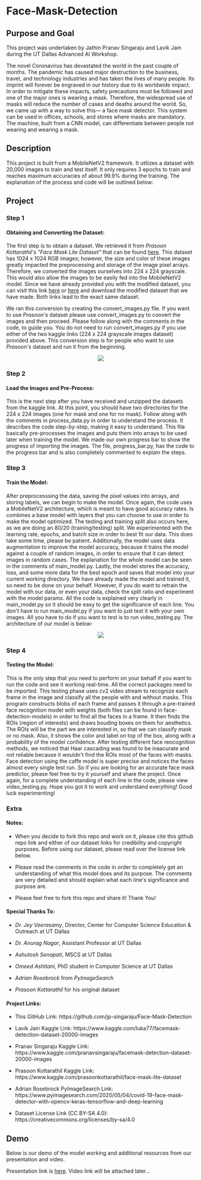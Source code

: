 # Face-Mask-Detection

## Purpose and Goal
This project was undertaken by Jathin Pranav Singaraju and Lavik Jain during the UT Dallas Advanced AI Workshop. 

The novel Coronavirus has devastated the world in the past couple of months. The pandemic has caused major destruction to the business, travel, and technology industries and has taken the lives of many people. Its imprint will forever be engraved in our history due to its worldwide impact. In order to mitigate these impacts, safety precautions must be followed and one of the major ones is wearing a mask. Therefore, the widespread use of masks will reduce the number of cases and deaths around the world. So, we came up with a way to solve this— a face mask detector. This system can be used in offices, schools, and stores where masks are mandatory. The machine, built from a CNN model, can differentiate between people not wearing and wearing a mask.

## Description
This project is built from a MobileNetV2 framework. It utilizes a dataset with 20,000 images to train and test itself. It only requires 3 epochs to train and reaches maximum accuracies of about 99.9% during the training. The explanation of the process and code will be outlined below:

## Project

### Step 1
#### Obtaining and Converting the Dataset:
The first step is to obtain a dataset. We retrieved it from *Prasoon Kottarathil's "Face Mask Lite Dataset"* that can be found [here](https://www.kaggle.com/prasoonkottarathil/face-mask-lite-dataset/). This dataset has 1024 x 1024 RGB images; however, the size and color of these images greatly impacted the preprocessing and storage of the image pixel arrays. Therefore, we converted the images ourselves into 224 x 224 grayscale. This would also allow the images to be easily fed into the MobileNetV2 model. Since we have already provided you with the modified dataset, you can visit this link [here](https://www.kaggle.com/luka77/facemask-detection-dataset-20000-images/) or [here](https://www.kaggle.com/pranavsingaraju/facemask-detection-dataset-20000-images/) and download the modified dataset that we have made. Both links lead to the exact same dataset.

We ran this conversion by creating the convert_images.py file. If you want to use *Prasoon's* dataset please use convert_images.py to convert the images and then proceed. Please follow along with the comments in the code, to guide you. You do not need to run convert_images.py if you use either of the two kaggle links (224 x 224 grayscale images dataset) provided above. This conversion step is for people who want to use *Prasoon's* dataset and run it from the beginning.

<p align="center">
  <img src="https://docs.google.com/drawings/d/e/2PACX-1vS53Lc61_LGZeOPqavdQvjss4vHrN9Gf6bfe79hP_gE548xhIZgTwr2n0Da46yVhKxwpLJOniUQ_boG/pub?w=762&h=649">
 </p>
 
### Step 2
#### Load the Images and Pre-Process:
This is the next step after you have received and unzipped the datasets from the kaggle link. At this point, you should have two directories for the 224 x 224 images (one for mask and one for no mask). Follow along with the comments in process_data.py in order to understand the process. It describes the code step-by-step, making it easy to understand. This file basically pre-processes the images and puts them into arrays to be used later when training the model. We made our own progress bar to show the progress of importing the images. The file, progress_bar.py, has the code to the progress bar and is also completely commented to explain the steps.

### Step 3
#### Train the Model:
After preprocesssing the data, saving the pixel values into arrays, and storing labels, we can begin to make the model. Once again, the code uses a MobileNetV2 architecture, which is meant to have good accuracy rates. Is combines a base model with layers that you can choose to use in order to make the model optimized. The testing and training split also occurs here, as we are doing an 80/20 (training/testing) split. We experimented with the learning rate, epochs, and batch size in order to best fit our data. This does take some time, please be patient. Additionally, the model uses data augmentation to improve the model accuracy, because it trains the model against a couple of random images, in order to ensure that it can detect images in random cases. The explanation for the whole model can be seen in the comments of main_model.py. Lastly, the model stores the accuracy, loss, and some more data for the best epoch and saves that model into your current working directory. We have already made the model and trained it, so need to be done on your behalf. However, if you do want to retrain the model with our data, or even your data, check the split ratio and experiment with the model params. All the code is explained very clearly in main_model.py so it should be easy to get the significance of each line. You don't have to run main_model.py if you want to just test it with your own images. All you have to do if you want to test is to run video_testing.py. The architecture of our model is below:

<p align="center">
  <img src="https://docs.google.com/drawings/d/e/2PACX-1vRHXy676k_VvCpqb0PR7O0BW9mslYivTk5TeRd2uqOU_WJrXfYGdu3uLSdokpqLv1Cb9qqoXB1DKQiT/pub?w=800&h=715">
 </p>

### Step 4
#### Testing the Model:
This is the only step that you need to perform on your behalf if you want to run the code and see it working real-time. All the correct packages need to be imported. This testing phase uses cv2 video stream to recognize each frame in the image and classify all the people with and without masks. This program constructs blobs of each frame and passes it through a pre-trained face recognition model with weights (both files can be found in face-detection-models) in order to find all the faces in a frame. It then finds the ROIs (region of interests) and draws bouding boxes on them for aesthetics. The ROIs will be the part we are interested in, so that we can classify mask or no mask. Also, it shows the color and label on top of the box, along with a probability of the model confidence. After testing different face reocognition methods, we noticed that Haar cascading was found to be inaacurate and not reliable because it wouldn't find the ROIs most of the faces with masks. Face detection using the caffe model is super precise and notices the faces almost every single test run. So if you are looking for an accurate face mask predictor, please feel free to try it yourself and share the project. Once again, for a complete understanding of each line in the code, please view video_testing.py. Hope you got it to work and understand everything! Good luck experimenting!

### Extra
#### Notes:
<ul>
<li><p>When you decide to fork this repo and work on it, please cite this github repo link and either of our dataset links for credibility and copyright purposes. Before using our dataset, please read over the license link below.</p></li>
<li><p>Please read the comments in the code in order to completely get an understanding of what this model does and its purpose. The comments are very detailed and should explain what each line's significance and purpose are.</p></li>
<li><p>Please feel free to fork this repo and share it! Thank You!</p></li>
</ul>

#### Special Thanks To:
<ul>
<li><p><i>Dr. Jey Veerasamy</i>, Director, Center for Computer Science Education & Outreach at UT Dallas</p></li>
<li><p><i>Dr. Anurag Nagar</i>, Assistant Professor at UT Dallas</p></li>
<li><p><i>Ashutosh Senapati</i>, MSCS at UT Dallas</p></li>
<li><p><i>Omeed Ashtiani</i>, PhD student in Computer Science at UT Dallas</p></li>
</ul>
<ul>  
<li><p><i>Adrian Rosebrock</i> from <i>PyImageSearch</i></p></li>
<li><p><i>Prasoon Kottarathil</i> for his original dataset</p></li>
</ul>

#### Project Links:
<ul>
<li><p>This GitHub Link: https://github.com/jp-singaraju/Face-Mask-Detection</p></li>
<li><p>Lavik Jain Kaggle Link: https://www.kaggle.com/luka77/facemask-detection-dataset-20000-images</p></li>
<li><p>Pranav Singaraju Kaggle Link: https://www.kaggle.com/pranavsingaraju/facemask-detection-dataset-20000-images</p></li>
<li><p>Prasoon Kottarathil Kaggle Link: https://www.kaggle.com/prasoonkottarathil/face-mask-lite-dataset</p></li>
<li><p>Adrian Rosebrock PyImageSearch Link: https://www.pyimagesearch.com/2020/05/04/covid-19-face-mask-detector-with-opencv-keras-tensorflow-and-deep-learning</p></li>
<li><p>Dataset License Link (CC BY-SA 4.0): https://creativecommons.org/licenses/by-sa/4.0</p></li>
</ul>

## Demo
Below is our demo of the model working and additional resources from our presentation and video.

Presentation link is [here](https://docs.google.com/presentation/d/1g_97E7p7wfVq2Mczl9HXV0UFrqwkSsLMKyvj1OaXrs0/edit?usp=sharing).
Video link will be attached later...
